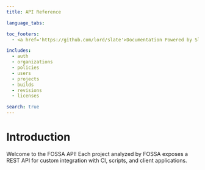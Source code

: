 ```yaml
---
title: API Reference

language_tabs:

toc_footers:
  - <a href='https://github.com/lord/slate'>Documentation Powered by Slate</a>

includes:
  - auth
  - organizations
  - policies
  - users
  - projects
  - builds
  - revisions
  - licenses

search: true
---
```


# Introduction

Welcome to the FOSSA API! Each project analyzed by FOSSA exposes a REST API for
custom integration with CI, scripts, and client applications.


